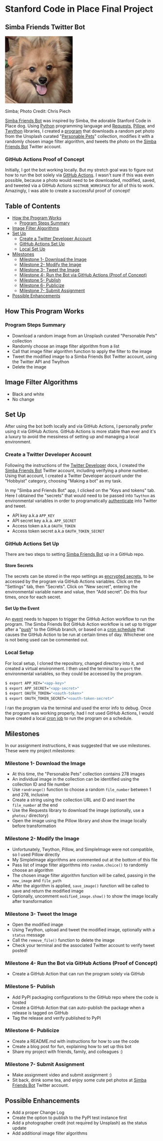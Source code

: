 # Stanford Code in Place Final Project

## Simba Friends Twitter Bot

![](simba.png)

Simba; Photo Credit: Chris Piech

[Simba Friends Bot](https://twitter.com/SimbaFriendsBot) was inspired by Simba, the adorable Stanford Code in Place dog. Using [Python](https://www.python.org/) programming language and [Requests](https://requests.readthedocs.io/en/master/), [Pillow](https://pillow.readthedocs.io/en/stable/), and [Twython](https://twython.readthedocs.io/en/latest/) libraries, I created a [program](photo.py) that downloads a random pet photo from the Unsplash curated "[Personable Pets](https://unsplash.com/collections/2489501/personable-pets)" collection, modifies it with a randomly chosen image filter algorithm, and tweets the photo on the [Simba Friends Bot](https://twitter.com/SimbaFriendsBot) Twitter account. 

### GitHub Actions Proof of Concept

Initially, I got the bot working locally. But my stretch goal was to figure out how to run the bot solely via [GitHub Actions](https://github.com/features/actions). I wasn't sure if this was even possible, because a photo would need to be downloaded, modified, saved, and tweeted via a GitHub Actions `$GITHUB_WORKSPACE` for all of this to work. Amazingly, I was able to create a successful proof of concept!

Table of Contents
-----------------

* [How the Program Works](#how-the-program-works)
  * [Program Steps Summary](#program-steps-summary)
* [Image Filter Algorithms](#image-filter-algorithms)
* [Set Up](#set-up)
  * [Create a Twitter Developer Account](#create-a-twitter-developer-account)
  * [GitHub Actions Set Up](#github-actions-setup-up)
  * [Local Set Up](#local-set-up)
* [Milestones](#milestones)
  * [Milestone 1- Download the Image](#milestone-1--download-the-image)
  * [Milestone 2- Modify the Image](#milestone-2--modify-the-image)
  * [Milestone 3- Tweet the Image](#milestone-3--tweet-the-image)
  * [Milestone 4- Run the Bot via GitHub Actions (Proof of Concept)](#milestone-4--run-the-bot-via-github-actions-proof-of-concept)
  * [Milestone 5- Publish](#milestone-5--publish)
  * [Milestone 6- Publicize](#milestone-6--publicize)
  * [Milestone 7- Submit Assignment](#milestone-7--submit-assignment)
* [Possible Enhancements](#possible-enhancements)

## How This Program Works

### Program Steps Summary

* Download a random image from an Unsplash curated "Personable Pets" collection
* Randomly choose an image filter algorithm from a list
* Call that image filter algorithm function to apply the filter to the image
* Tweet the modified image to a Simba Friends Bot Twitter account, using the Twitter API and Twython
* Delete the image

## Image Filter Algorithms

* Black and white
* No change

## Set Up

After using the bot both locally and via GitHub Actions, I personally prefer using it via GitHub Actions. GitHub Actions is more stable than ever and it's a luxury to avoid the messiness of setting up and managing a local environment.

### Create a Twitter Developer Account

Following the instructions of the [Twitter Developer](https://developer.twitter.com/) docs, I created the [Simba Friends Bot](https://twitter.com/SimbaFriendsBot) Twitter account, including verifying a phone number. Using that account, I created a Twitter Developer account under the "Hobbyist" category, choosing "Making a bot" as my task.

In my "Simba and Friends Bot" app, I clicked on the "Keys and tokens" tab. Here I obtained the "secrets" that would need to be passed into `Twython` as environmental variables in order to programatically [authenticate](https://twython.readthedocs.io/en/latest/usage/starting_out.html#authentication) into Twitter and tweet.

* API key a.k.a `APP_KEY`
* API secret key a.k.a. `APP_SECRET`
* Access token a.k.a `OAUTH_TOKEN`
* Access token secret a.k.a `OAUTH_TOKEN_SECRET`

### GitHub Actions Set Up

There are two steps to setting [Simba Friends Bot](https://twitter.com/SimbaFriendsBot) up in a GitHub repo. 

#### Store Secrets

The secrets can be stored in the repo settings as [encrypted secrets](https://help.github.com/en/actions/configuring-and-managing-workflows/creating-and-storing-encrypted-secrets), to be accessed by the program via GitHub Actions variables. Click on the "Settings" tab, then "Secrets". Click on "New secret", entering the environmental variable name and value, then "Add secret". Do this four times, once for each secret. 

#### Set Up the Event

An [event](https://help.github.com/en/actions/reference/events-that-trigger-workflows) needs to happen to trigger the GitHub Action workflow to run the program. The Simba Friends Bot GitHub Action workflow is set up to trigger after a "[push](https://help.github.com/en/actions/reference/workflow-syntax-for-github-actions#onpushpull_requestbranchestags)" to the GitHub branch, or based on a [cron schedule](https://help.github.com/en/actions/reference/workflow-syntax-for-github-actions#onschedule) that causes the GitHub Action to be run at certain times of day. Whichever one is not being used can be commented out.

### Local Setup

For local setup, I cloned the repository, changed directory into it, and created a virtual environment. I then used the terminal to `export` the environmental variables, so they could be accessed by the program. 

```bash
$ export APP_KEY="<app-key>"
$ export APP_SECRET="<app-secret>"
$ export OAUTH_TOKEN="<oauth-token>"
$ export OAUTH_TOKEN_SECRET="<oauth-token-secret>"
```

I ran the program via the terminal and used the error info to debug. Once the program was working properly, had I not used GitHub Actions, I would have created a local [cron job](https://en.wikipedia.org/wiki/Cron) to run the program on a schedule. 

## Milestones

In our assignment instructions, it was suggested that we use milestones. These were my project milestones:

### Milestone 1- Download the Image

* At this time, the "Personable Pets" collection contains 278 images
* An individual image in the collection can be identified using the collection ID and file number
* Use `randrange()` function to choose a random `file_number` between 1 and 278, inclusive
* Create a string using the collection URL and ID and insert the `file_number` at the end
* Use the Requests library to download the image (optionally, use a `photos/` directory)
* Open the image using the Pillow library and show the image locally before transformation

### Milestone 2- Modify the Image

* Unfortunately, Twython, Pillow, and SimpleImage were not compatible, so I used Pillow directly
* My SimpleImage algorithms are commented out at the bottom of this file
* Pass list of image filter algorithms into `random.choice()` to randomly choose an algorithm
* The chosen image filter algorithm function will be called, passing in the `new_image` and `file_path`
* After the algorithm is applied, `save_image()` function will be called to save and return the modified image
* Optionally, uncomment `modified_image.show()` to show the image locally after transformation

### Milestone 3- Tweet the Image

* Open the modified image
* Using Twython, upload and tweet the modified image, optionally with a `status` message
* Call the `remove_file()` function to delete the image
* Check your terminal and the associated Twitter account to verify tweet posted! 

### Milestone 4- Run the Bot via GitHub Actions (Proof of Concept)

* Create a GitHub Action that can run the program solely via GitHub

### Milestone 5- Publish

* Add PyPI packaging configurations to the GitHub repo where the code is hosted
* Create a GitHub Action that can auto-publish the package when a release is tagged on GitHub
* Tag the release and verify published to PyPI

### Milestone 6- Publicize

* Create a README.md with instructions for how to use the code
* Create a blog post for fun, explaining how to set up this bot
* Share my project with friends, family, and colleagues :)

### Milestone 7- Submit Assignment

* Make assignment video and submit assignment :)
* Sit back, drink some tea, and enjoy some cute pet photos at [Simba Friends Bot](https://twitter.com/SimbaFriendsBot) Twitter account.

## Possible Enhancements

* Add a proper Change Log
* Create the option to publish to the PyPI test instance first
* Add a photographer credit (not required by Unsplash) as the status update
* Add additional image filter algorithms
